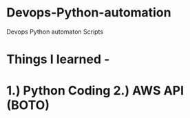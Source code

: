 # Devops-Python-automation
Devops Python automaton Scripts

<h1> Things I learned - <h1>

1.) Python Coding
2.) AWS API (BOTO)
